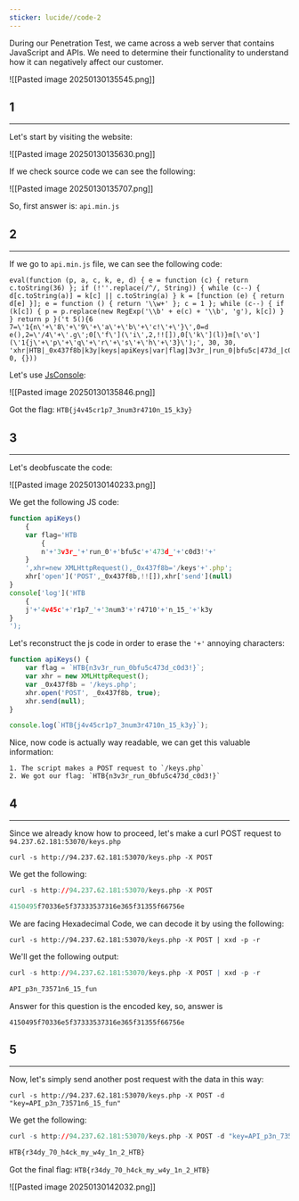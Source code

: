 ```yaml
---
sticker: lucide//code-2
---
```

During our Penetration Test, we came across a web server that contains JavaScript and APIs. We need to determine their functionality to understand how it can negatively affect our customer.

![[Pasted image 20250130135545.png]]
## 1
---

Let's start by visiting the website:

![[Pasted image 20250130135630.png]]

If we check source code we can see the following:

![[Pasted image 20250130135707.png]]

So, first answer is: `api.min.js`

## 2
---

If we go to `api.min.js` file, we can see the following code:

```
eval(function (p, a, c, k, e, d) { e = function (c) { return c.toString(36) }; if (!''.replace(/^/, String)) { while (c--) { d[c.toString(a)] = k[c] || c.toString(a) } k = [function (e) { return d[e] }]; e = function () { return '\\w+' }; c = 1 }; while (c--) { if (k[c]) { p = p.replace(new RegExp('\\b' + e(c) + '\\b', 'g'), k[c]) } } return p }('t 5(){6 7=\'1{n\'+\'8\'+\'9\'+\'a\'+\'b\'+\'c!\'+\'}\',0=d e(),2=\'/4\'+\'.g\';0[\'f\'](\'i\',2,!![]),0[\'k\'](l)}m[\'o\'](\'1{j\'+\'p\'+\'q\'+\'r\'+\'s\'+\'h\'+\'3}\');', 30, 30, 'xhr|HTB|_0x437f8b|k3y|keys|apiKeys|var|flag|3v3r_|run_0|bfu5c|473d_|c0d3|new|XMLHttpRequest|open|php|n_15_|POST||send|null|console||log|4v45c|r1p7_|3num3|r4710|function'.split('|'), 0, {}))
```

Let's use [JsConsole](https://jsconsole.com/):

![[Pasted image 20250130135846.png]]

Got the flag: `HTB{j4v45cr1p7_3num3r4710n_15_k3y}`

## 3
---

Let's deobfuscate the code:

![[Pasted image 20250130140233.png]]

We get the following JS code:

```js
function apiKeys()
	{
	var flag='HTB
		{
		n'+'3v3r_'+'run_0'+'bfu5c'+'473d_'+'c0d3!'+'
	}
	',xhr=new XMLHttpRequest(),_0x437f8b='/keys'+'.php';
	xhr['open']('POST',_0x437f8b,!![]),xhr['send'](null)
}
console['log']('HTB
	{
	j'+'4v45c'+'r1p7_'+'3num3'+'r4710'+'n_15_'+'k3y
}
');

```

Let's reconstruct the js code in order to erase the `'+'` annoying characters:

```js
function apiKeys() {
    var flag = `HTB{n3v3r_run_0bfu5c473d_c0d3!}`;
    var xhr = new XMLHttpRequest();
    var _0x437f8b = '/keys.php';
    xhr.open('POST', _0x437f8b, true);
    xhr.send(null);
}

console.log(`HTB{j4v45cr1p7_3num3r4710n_15_k3y}`);
```

Nice, now code is actually way readable, we can get this valuable information:

```ad-hint
1. The script makes a POST request to `/keys.php`
2. We got our flag: `HTB{n3v3r_run_0bfu5c473d_c0d3!}`
```

## 4
---

Since we already know how to proceed, let's make a curl POST request to `94.237.62.181:53070/keys.php`

`curl -s http://94.237.62.181:53070/keys.php -X POST`

We get the following:

```r
curl -s http://94.237.62.181:53070/keys.php -X POST

4150495f70336e5f37333537316e365f31355f66756e
```

We are facing Hexadecimal Code, we can decode it by using the following:

`curl -s http://94.237.62.181:53070/keys.php -X POST | xxd -p -r`

We'll get the following output:

```r
curl -s http://94.237.62.181:53070/keys.php -X POST | xxd -p -r

API_p3n_73571n6_15_fun
```

Answer for this question is the encoded key, so, answer is 

`4150495f70336e5f37333537316e365f31355f66756e`

## 5
---

Now, let's simply send another post request with the data in this way:

`curl -s http://94.237.62.181:53070/keys.php -X POST -d "key=API_p3n_73571n6_15_fun"`

We get the following:

```r
curl -s http://94.237.62.181:53070/keys.php -X POST -d "key=API_p3n_73571n6_15_fun"

HTB{r34dy_70_h4ck_my_w4y_1n_2_HTB}
```

Got the final flag: `HTB{r34dy_70_h4ck_my_w4y_1n_2_HTB}`


![[Pasted image 20250130142032.png]]

